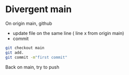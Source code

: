 # Divergent main

On origin main, github
- update file on the same line ( line x from origin main)
- commit 

```bash
git checkout main
git add.
git commit -m"first commit"


```

Back on main, try to push